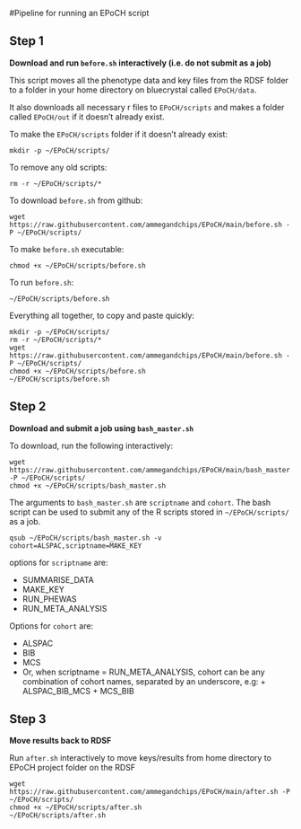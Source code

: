 #Pipeline for running an EPoCH script

## Step 1

**Download and run `before.sh` interactively (i.e. do not submit as a job)**

This script moves all the phenotype data and key files from the RDSF folder to a folder in your home directory on bluecrystal called `EPoCH/data`.

It also downloads all necessary r files to `EPoCH/scripts` and makes a folder called `EPoCH/out` if it doesn’t already exist.

To make the `EPoCH/scripts` folder if it doesn’t already exist:

```
mkdir -p ~/EPoCH/scripts/
```

To remove any old scripts:

```
rm -r ~/EPoCH/scripts/*
```

To download `before.sh` from github:

```
wget https://raw.githubusercontent.com/ammegandchips/EPoCH/main/before.sh -P ~/EPoCH/scripts/
```

To make `before.sh` executable:

```
chmod +x ~/EPoCH/scripts/before.sh
```

To run `before.sh`:

```
~/EPoCH/scripts/before.sh
```

Everything all together, to copy and paste quickly:

```
mkdir -p ~/EPoCH/scripts/
rm -r ~/EPoCH/scripts/*
wget https://raw.githubusercontent.com/ammegandchips/EPoCH/main/before.sh -P ~/EPoCH/scripts/
chmod +x ~/EPoCH/scripts/before.sh
~/EPoCH/scripts/before.sh
```

## Step 2

**Download and submit a job using `bash_master.sh`**

To download, run the following interactively:

```
wget https://raw.githubusercontent.com/ammegandchips/EPoCH/main/bash_master.sh -P ~/EPoCH/scripts/
chmod +x ~/EPoCH/scripts/bash_master.sh
```

The arguments to `bash_master.sh` are `scriptname` and `cohort`. The bash script can be used to submit any of the R scripts stored in `~/EPoCH/scripts/` as a job. 

```
qsub ~/EPoCH/scripts/bash_master.sh -v cohort=ALSPAC,scriptname=MAKE_KEY
```

options for `scriptname` are:

  *   SUMMARISE_DATA
  *   MAKE_KEY
  *   RUN_PHEWAS
  *   RUN_META_ANALYSIS

Options for `cohort` are:

  *   ALSPAC
  *   BIB
  *   MCS
  *   Or, when scriptname = RUN_META_ANALYSIS, cohort can be any combination of cohort names, separated by an underscore, e.g:
    +   ALSPAC_BIB_MCS
    +   MCS_BIB

## Step 3

**Move results back to RDSF**

Run `after.sh` interactively to move keys/results from home directory to EPoCH project folder on the RDSF

```
wget https://raw.githubusercontent.com/ammegandchips/EPoCH/main/after.sh -P ~/EPoCH/scripts/
chmod +x ~/EPoCH/scripts/after.sh
~/EPoCH/scripts/after.sh
```

